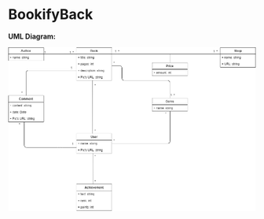 # BookifyBack

**UML Diagram:**

![Bookify UML](https://github.com/BookifyUdL/BookifyBack/blob/master/UML%20Diagram.png)
